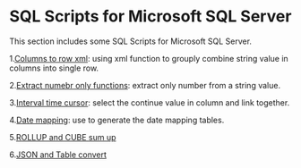 # SQL Scripts for Microsoft SQL Server
This section includes some SQL Scripts for Microsoft SQL Server.

1.[Columns to row xml](https://github.com/malcolmyang25/ms_sql_script/blob/main/columns_to_rows_xml.sql): using xml function to grouply combine string value in columns into single row. 

2.[Extract numebr only functions](https://github.com/malcolmyang25/ms_sql_script/blob/main/extract_number_only_function.sql): extract only number from a string value.

3.[Interval time cursor](https://github.com/malcolmyang25/ms_sql_script/blob/main/interval_time_cursor.md): select the continue value in column and link together. 

4.[Date mapping](https://github.com/malcolmyang25/ms_sql_script/blob/main/interval_time_cursor.md): use to generate the date mapping tables.

5.[ROLLUP and CUBE sum up](https://github.com/malcolmyang25/ms_sql_script/blob/main/ROLL%20and%20CUBE%20sum%20up.md)

6.[JSON and Table convert](https://github.com/malcolmyang25/advanced_transact_sql/blob/main/mssql_json_table.sql)


